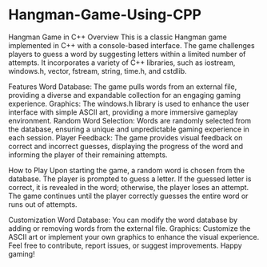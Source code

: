 # Hangman-Game-Using-CPP
Hangman Game in C++
Overview
This is a classic Hangman game implemented in C++ with a console-based interface. The game challenges players to guess a word by suggesting letters within a limited number of attempts. It incorporates a variety of C++ libraries, such as iostream, windows.h, vector, fstream, string, time.h, and cstdlib.

Features
Word Database: The game pulls words from an external file, providing a diverse and expandable collection for an engaging gaming experience.
Graphics: The windows.h library is used to enhance the user interface with simple ASCII art, providing a more immersive gameplay environment.
Random Word Selection: Words are randomly selected from the database, ensuring a unique and unpredictable gaming experience in each session.
Player Feedback: The game provides visual feedback on correct and incorrect guesses, displaying the progress of the word and informing the player of their remaining attempts.

How to Play
Upon starting the game, a random word is chosen from the database.
The player is prompted to guess a letter.
If the guessed letter is correct, it is revealed in the word; otherwise, the player loses an attempt.
The game continues until the player correctly guesses the entire word or runs out of attempts.

Customization
Word Database: You can modify the word database by adding or removing words from the external file.
Graphics: Customize the ASCII art or implement your own graphics to enhance the visual experience.
Feel free to contribute, report issues, or suggest improvements. Happy gaming!
